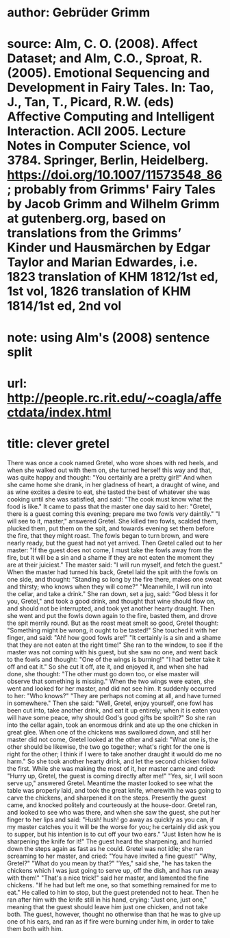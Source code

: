 # author: Gebrüder Grimm
# source: Alm, C. O. (2008). Affect Dataset; and Alm, C.O., Sproat, R. (2005). Emotional Sequencing and Development in Fairy Tales. In: Tao, J., Tan, T., Picard, R.W. (eds) Affective Computing and Intelligent Interaction. ACII 2005. Lecture Notes in Computer Science, vol 3784. Springer, Berlin, Heidelberg. https://doi.org/10.1007/11573548_86; probably from Grimms' Fairy Tales by Jacob Grimm and Wilhelm Grimm at gutenberg.org, based on translations from the Grimms’ Kinder und Hausmärchen by Edgar Taylor and Marian Edwardes, i.e. 1823 translation of KHM 1812/1st ed, 1st vol, 1826 translation of KHM 1814/1st ed, 2nd vol
# note: using Alm's (2008) sentence split
# url: http://people.rc.rit.edu/~coagla/affectdata/index.html
# title: clever gretel

There was once a cook named Gretel, who wore shoes with red heels, and when she walked out with them on, she turned herself this way and that, was quite happy and thought: "You certainly are a pretty girl!"
And when she came home she drank, in her gladness of heart, a draught of wine, and as wine excites a desire to eat, she tasted the best of whatever she was cooking until she was satisfied, and said: "The cook must know what the food is like."
It came to pass that the master one day said to her: "Gretel, there is a guest coming this evening; prepare me two fowls very daintily."
"I will see to it, master," answered Gretel.
She killed two fowls, scalded them, plucked them, put them on the spit, and towards evening set them before the fire, that they might roast.
The fowls began to turn brown, and were nearly ready, but the guest had not yet arrived.
Then Gretel called out to her master: "If the guest does not come, I must take the fowls away from the fire, but it will be a sin and a shame if they are not eaten the moment they are at their juiciest."
The master said: "I will run myself, and fetch the guest."
When the master had turned his back, Gretel laid the spit with the fowls on one side, and thought: "Standing so long by the fire there, makes one sweat and thirsty; who knows when they will come?"
"Meanwhile, I will run into the cellar, and take a drink."
She ran down, set a jug, said: "God bless it for you, Gretel," and took a good drink, and thought that wine should flow on, and should not be interrupted, and took yet another hearty draught.
Then she went and put the fowls down again to the fire, basted them, and drove the spit merrily round.
But as the roast meat smelt so good, Gretel thought: "Something might be wrong, it ought to be tasted!"
She touched it with her finger, and said: "Ah! how good fowls are!"
"It certainly is a sin and a shame that they are not eaten at the right time!"
She ran to the window, to see if the master was not coming with his guest, but she saw no one, and went back to the fowls and thought: "One of the wings is burning!"
"I had better take it off and eat it."
So she cut it off, ate it, and enjoyed it, and when she had done, she thought: "The other must go down too, or else master will observe that something is missing."
When the two wings were eaten, she went and looked for her master, and did not see him.
It suddenly occurred to her: "Who knows?"
"They are perhaps not coming at all, and have turned in somewhere."
Then she said: "Well, Gretel, enjoy yourself, one fowl has been cut into, take another drink, and eat it up entirely; when it is eaten you will have some peace, why should God's good gifts be spoilt?"
So she ran into the cellar again, took an enormous drink and ate up the one chicken in great glee.
When one of the chickens was swallowed down, and still her master did not come, Gretel looked at the other and said: "What one is, the other should be likewise, the two go together; what's right for the one is right for the other; I think if I were to take another draught it would do me no harm."
So she took another hearty drink, and let the second chicken follow the first.
While she was making the most of it, her master came and cried: "Hurry up, Gretel, the guest is coming directly after me!"
"Yes, sir, I will soon serve up," answered Gretel.
Meantime the master looked to see what the table was properly laid, and took the great knife, wherewith he was going to carve the chickens, and sharpened it on the steps.
Presently the guest came, and knocked politely and courteously at the house-door.
Gretel ran, and looked to see who was there, and when she saw the guest, she put her finger to her lips and said: "Hush! hush! go away as quickly as you can, if my master catches you it will be the worse for you; he certainly did ask you to supper, but his intention is to cut off your two ears."
"Just listen how he is sharpening the knife for it!"
The guest heard the sharpening, and hurried down the steps again as fast as he could.
Gretel was not idle; she ran screaming to her master, and cried: "You have invited a fine guest!"
"Why, Gretel?"
"What do you mean by that?"
"Yes," said she, "he has taken the chickens which I was just going to serve up, off the dish, and has run away with them!"
"That's a nice trick!" said her master, and lamented the fine chickens.
"If he had but left me one, so that something remained for me to eat."
He called to him to stop, but the guest pretended not to hear.
Then he ran after him with the knife still in his hand, crying: "Just one, just one," meaning that the guest should leave him just one chicken, and not take both.
The guest, however, thought no otherwise than that he was to give up one of his ears, and ran as if fire were burning under him, in order to take them both with him.

